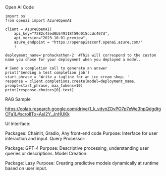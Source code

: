 Open AI Code 
```
import os
from openai import AzureOpenAI
    
client = AzureOpenAI(
    api_key="7282c43ed0b549118f59d015ccdc467d",  
    api_version="2023-10-01-preview",
    azure_endpoint = "https://openapiazconf.openai.azure.com/"
    )
    
deployment_name='prohackathon-2' #This will correspond to the custom name you chose for your deployment when you deployed a model. 
    
# Send a completion call to generate an answer
print('Sending a test completion job')
start_phrase = 'Write a tagline for an ice cream shop. '
response = client.completions.create(model=deployment_name, prompt=start_phrase, max_tokens=10)
print(response.choices[0].text)
```
RAG Sample

https://colab.research.google.com/drive/1_k_vdynZOvPO7p7eWe3hpQdgdtgCFa1L#scrollTo=AsI2Y_JnHUKk

UI Interface:

Packages: Chainlit, Gradio, Any front-end code
Purpose: Interface for user interaction and input.
Query Processor:

Package: GPT-4
Purpose: Descriptive processing, understanding user queries or descriptions.
Model Creation:

Package: Lazy
Purpose: Creating predictive models dynamically at runtime based on user input.


